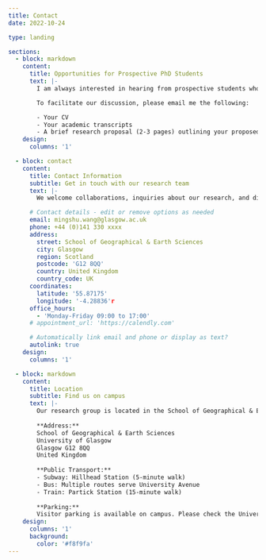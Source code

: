```yaml
---
title: Contact
date: 2022-10-24

type: landing

sections:
  - block: markdown
    content:
      title: Opportunities for Prospective PhD Students
      text: |-
        I am always interested in hearing from prospective students who are eager to pursue a PhD under my supervision. Currently, I plan to take several new PhD students in the current academic year. Before reaching out, please ensure you have explored potential funding options or scholarships if needed. For further details, please visit [here](https://www.gla.ac.uk/postgraduate/research/geospatialdatascience/).

        To facilitate our discussion, please email me the following:

        - Your CV
        - Your academic transcripts
        - A brief research proposal (2-3 pages) outlining your proposed doctoral project. The project should align with my previous or current research areas to ensure I can offer the appropriate support and mentorship throughout your studies.
    design:
      columns: '1'

  - block: contact
    content:
      title: Contact Information
      subtitle: Get in touch with our research team
      text: |-
        We welcome collaborations, inquiries about our research, and discussions about potential opportunities.

      # Contact details - edit or remove options as needed
      email: mingshu.wang@glasgow.ac.uk
      phone: +44 (0)141 330 xxxx
      address:
        street: School of Geographical & Earth Sciences
        city: Glasgow
        region: Scotland
        postcode: 'G12 8QQ'
        country: United Kingdom
        country_code: UK
      coordinates:
        latitude: '55.87175'
        longitude: '-4.28836'r
      office_hours:
        - 'Monday-Friday 09:00 to 17:00'
      # appointment_url: 'https://calendly.com'

      # Automatically link email and phone or display as text?
      autolink: true
    design:
      columns: '1'

  - block: markdown
    content:
      title: Location
      subtitle: Find us on campus
      text: |-
        Our research group is located in the School of Geographical & Earth Sciences at the University of Glasgow. 
        
        **Address:**  
        School of Geographical & Earth Sciences  
        University of Glasgow  
        Glasgow G12 8QQ  
        United Kingdom
        
        **Public Transport:**  
        - Subway: Hillhead Station (5-minute walk)
        - Bus: Multiple routes serve University Avenue
        - Train: Partick Station (15-minute walk)
        
        **Parking:**  
        Visitor parking is available on campus. Please check the University of Glasgow website for current parking regulations and fees.
    design:
      columns: '1'
      background:
        color: '#f8f9fa'
---
```


